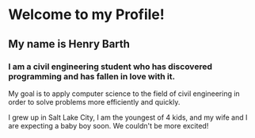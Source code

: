 # Welcome to my Profile!
## My name is Henry Barth

### I am a civil engineering student who has discovered programming and has fallen in love with it.
My goal is to apply computer science to the field of civil engineering in order to solve problems more efficiently and quickly.

I grew up in Salt Lake City, I am the youngest of 4 kids, and my wife and I are expecting a baby boy soon. We couldn't be more excited!

<!--
**HDavidBarth/HDavidBarth** is a ✨ _special_ ✨ repository because its `README.md` (this file) appears on your GitHub profile.

Here are some ideas to get you started:

- 🔭 I’m currently working on ...
- 🌱 I’m currently learning ...
- 👯 I’m looking to collaborate on ...
- 🤔 I’m looking for help with ...
- 💬 Ask me about ...
- 📫 How to reach me: ...
- 😄 Pronouns: ...
- ⚡ Fun fact: ...
-->
